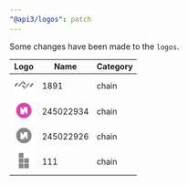 ```yaml
---
"@api3/logos": patch
---
```


Some changes have been made to the `logos`.

|Logo|Name|Category|
|---|---|---|
|<img src="./raw/chains/Chain1891.svg" width="36" alt="">|1891|chain|
|<img src="./raw/chains/Chain245022934.svg" width="36" alt="">|245022934|chain|
|<img src="./raw/chains/Chain245022926.svg" width="36" alt="">|245022926|chain|
|<img src="./raw/chains/Chain111.svg" width="36" alt="">|111|chain|
